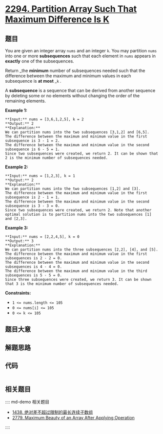 # [2294. Partition Array Such That Maximum Difference Is K](https://leetcode.com/problems/partition-array-such-that-maximum-difference-is-k)

## 题目

You are given an integer array `nums` and an integer `k`. You may partition
`nums` into one or more **subsequences** such that each element in `nums`
appears in **exactly** one of the subsequences.

Return _the **minimum** number of subsequences needed such that the difference
between the maximum and minimum values in each subsequence is **at most** _`k`
_._

A **subsequence** is a sequence that can be derived from another sequence by
deleting some or no elements without changing the order of the remaining
elements.



**Example 1:**

    
    
    **Input:** nums = [3,6,1,2,5], k = 2
    **Output:** 2
    **Explanation:**
    We can partition nums into the two subsequences [3,1,2] and [6,5].
    The difference between the maximum and minimum value in the first subsequence is 3 - 1 = 2.
    The difference between the maximum and minimum value in the second subsequence is 6 - 5 = 1.
    Since two subsequences were created, we return 2. It can be shown that 2 is the minimum number of subsequences needed.
    

**Example 2:**

    
    
    **Input:** nums = [1,2,3], k = 1
    **Output:** 2
    **Explanation:**
    We can partition nums into the two subsequences [1,2] and [3].
    The difference between the maximum and minimum value in the first subsequence is 2 - 1 = 1.
    The difference between the maximum and minimum value in the second subsequence is 3 - 3 = 0.
    Since two subsequences were created, we return 2. Note that another optimal solution is to partition nums into the two subsequences [1] and [2,3].
    

**Example 3:**

    
    
    **Input:** nums = [2,2,4,5], k = 0
    **Output:** 3
    **Explanation:**
    We can partition nums into the three subsequences [2,2], [4], and [5].
    The difference between the maximum and minimum value in the first subsequences is 2 - 2 = 0.
    The difference between the maximum and minimum value in the second subsequences is 4 - 4 = 0.
    The difference between the maximum and minimum value in the third subsequences is 5 - 5 = 0.
    Since three subsequences were created, we return 3. It can be shown that 3 is the minimum number of subsequences needed.
    



**Constraints:**

  * `1 <= nums.length <= 105`
  * `0 <= nums[i] <= 105`
  * `0 <= k <= 105`


## 题目大意

## 解题思路

## 代码

```javascript

```

## 相关题目

:::: md-demo 相关题目
- [1438. 绝对差不超过限制的最长连续子数组](https://leetcode.com/problems/longest-continuous-subarray-with-absolute-diff-less-than-or-equal-to-limit)
- [2779. Maximum Beauty of an Array After Applying Operation](https://leetcode.com/problems/maximum-beauty-of-an-array-after-applying-operation)

::::
